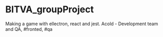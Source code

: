 # BITVA_groupProject
Making a game with ellectron, react and jest.
Acold - Development team and QA, #fronted, #qa